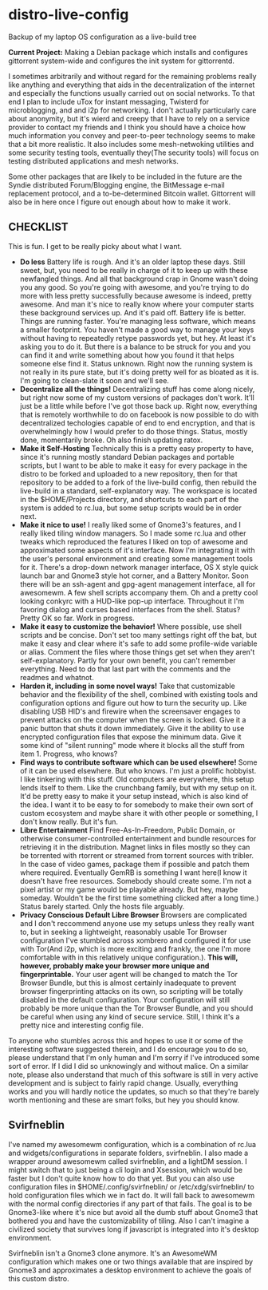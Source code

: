 # distro-live-config
Backup of my laptop OS configuration as a live-build tree  

**Current Project:** Making a Debian package which installs and configures
gittorrent system-wide and configures the init system for gittorrentd.

I sometimes arbitrarily and without regard for the remaining problems really
like anything and everything that aids in the decentralization of the internet
and especially the functions usually carried out on social networks. To that end
I plan to include uTox for instant messaging, Twisterd for microblogging, and
and i2p for networking. I don't actually particularly care about anonymity, but
it's wierd and creepy that I have to rely on a service provider to contact my
friends and I think you should have a choice how much information you convey and
peer-to-peer technology seems to make that a bit more realistic. It also
includes some mesh-netwoking utilities and some security testing tools, 
eventually they(The security tools) will focus on testing distributed 
applications and mesh networks.  

Some other packages that are likely to be included in the future are the Syndie
distributed Forum/Blogging engine, the BitMessage e-mail replacement protocol,
and a to-be-determined Bitcoin wallet. Gittorrent will also be in here once
I figure out enough about how to make it work.  

CHECKLIST
---------
This is fun. I get to be really picky about what I want.  

   * **Do less** Battery life is rough. And it's an older laptop these days. Still sweet, but, you need to be really in charge of it to keep up with these newfangled things. And all that background crap in Gnome wasn't doing you any good. So you're going with awesome, and you're trying to do more with less pretty successfully because awesome is indeed, pretty awesome. And man it's nice to really know where your computer starts these background services up. And it's paid off. Battery life is better. Things are running faster. You're managing less software, which means a smaller footprint. You haven't made a good way to manage your keys without having to repeatedly retype passwords yet, but hey. At least it's asking you to do it. But there is a balance to be struck for you and you can find it and write something about how you found it that helps someone else find it. Status unknown. Right now the running system is not really in its pure state, but it's doing pretty well for as bloated as it is. I'm going to clean-slate it soon and we'll see.
   * **Decentralize all the things!** Decentralizing stuff has come along nicely, but right now some of my custom versions of packages don't work. It'll just be a little while before I've got those back up. Right now, everything that is remotely worthwhile to do on facebook is now possible to do with decentralized techologies capable of end to end encryption, and that is overwhelmingly how I would prefer to do those things. Status, mostly done, momentarily broke. Oh also finish updating ratox.
   * **Make it Self-Hosting** Technically this is a pretty easy property to have, since it's running mostly standard Debian packages and portable scripts, but I want to be able to make it easy for every package in the distro to be forked and uploaded to a new repository, then for that repository to be added to a fork of the live-build config, then rebuild the live-build in a standard, self-explanatory way. The workspace is located in the $HOME/Projects directory, and shortcuts to each part of the system is added to rc.lua, but some setup scripts would be in order next.
   * **Make it nice to use!** I really liked some of Gnome3's features, and I really liked tiling window managers. So I made some rc.lua and other tweaks which reproduced the features I liked on top of awesome and approximated some aspects of it's interface. Now I'm integrating it with the user's personal environment and creating some management tools for it. There's a drop-down network manager interface, OS X style quick launch bar and Gnome3 style hot corner, and a Battery Monitor. Soon there will be an ssh-agent and gpg-agent management interface, all for awesomewm. A few shell scripts accompany them. Oh and a pretty cool looking conkyrc with a HUD-like pop-up interface. Throughout it I'm favoring dialog and curses based interfaces from the shell. Status? Pretty OK so far. Work in progress.
   * **Make it easy to customize the behavior!** Where possible, use shell scripts and be concise. Don't set too many settings right off the bat, but make it easy and clear where it's safe to add some profile-wide variable or alias. Comment the files where those things get set when they aren't self-explanatory. Partly for your own benefit, you can't remember everything. Need to do that last part with the comments and the readmes and whatnot.
   * **Harden it, including in some novel ways!** Take that customizable behavior and the flexibility of the shell, combined with existing tools and configuration options and figure out how to turn the security up. Like disabling USB HID's and firewire when the screensaver engages to prevent attacks on the computer when the screen is locked. Give it a panic button that shuts it down immediately. Give it the ability to use encrypted configuration files that expose the minimum data. Give it some kind of "silent running" mode where it blocks all the stuff from item 1. Progress, who knows?
   * **Find ways to contribute software which can be used elsewhere!** Some of it can be used elsewhere. But who knows. I'm just a prolific hobbyist. I like tinkering with this stuff. Old computers are everywhere, this setup lends itself to them. Like the crunchbang family, but with my setup on it. It'd be pretty easy to make it your setup instead, which is also kind of the idea. I want it to be easy to for somebody to make their own sort of custom ecosystem and maybe share it with other people or something, I don't know really. But it's fun.
   * **Libre Entertainment** Find Free-As-In-Freedom, Public Domain, or otherwise consumer-controlled entertainment and bundle resources for retrieving it in the distribution. Magnet links in files mostly so they can be torrented with rtorrent or streamed from torrent sources with tribler. In the case of video games, package them if possible and patch them where required. Eventually GemRB is something I want here(I know it doesn't have free resources. Somebody should create some. I'm not a pixel artist or my game would be playable already. But hey, maybe someday. Wouldn't be the first time something clicked after a long time.) Status barely started. Only the hosts file arguably.
   * **Privacy Conscious Default Libre Browser** Browsers are complicated and I don't reccommend anyone use my setups unless they really want to, but in seeking a lightweight, reasonably usable Tor Browser configuration I've stumbled across xombrero and configured it for use with Tor(And i2p, which is more exciting and frankly, the one I'm more comfortable with in this relatively unique configuration.). **This will, however, probably make your browser more unique and fingerprintable.** Your user agent will be changed to match the Tor Browser Bundle, but this is almost certainly inadequate to prevent browser fingerprinting attacks on its own, so scripting will be totally disabled in the default configuration. Your configuration will still probably be more unique than the Tor Browser Bundle, and you should be careful when using any kind of secure service. Still, I think it's a pretty nice and interesting config file.

To anyone who stumbles across this and hopes to use it or some of the
interesting software suggested therein, and I do encourage you to do so, please
understand that I'm only human and I'm sorry if I've introduced some sort of 
error. If I did I did so unknowingly and without malice. On a similar note, 
please also understand that much of this software is still in very active 
development and is subject to fairly rapid change. Usually, everything works and
you will hardly notice the updates, so much so that they're barely worth 
mentioning and these are smart folks, but hey you should know.

Svirfneblin
-----------

I've named my awesomewm configuration, which is a combination of rc.lua and
widgets/configurations in separate folders, svirfneblin. I also made a wrapper
around awesomewm called svirfneblin, and a lightDM session. I might switch that
to just being a cli login and Xsession, which would be faster but I don't quite
know how to do that yet. But you can also use configuration files in 
$HOME/.config/svirfneblin/ or /etc/xdg/svirfneblin/ to hold configuration files
which we in fact do. It will fall back to awesomewm with the normal config
directories if any part of that fails. The goal is to be Gnome3-like where it's
nice but avoid all the dumb stuff about Gnome3 that bothered you and have the
customizability of tiling. Also I can't imagine a civilized society that 
survives long if javascript is integrated into it's desktop environment.

Svirfneblin isn't a Gnome3 clone anymore. It's an AwesomeWM configuration which
makes one or two things available that are inspired by Gnome3 and approximates
a desktop environment to achieve the goals of this custom distro.
